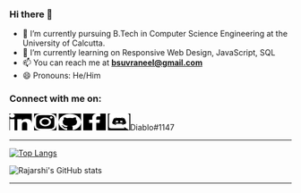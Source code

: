 ### Hi there 👋

<!--
**Suvraneel/Suvraneel** is a ✨ _special_ ✨ repository because its `README.md` (this file) appears on your GitHub profile.

Here are some ideas to get you started:-->

- 🔭 I’m currently pursuing B.Tech in Computer Science Engineering at the University of Calcutta.
- 🌱 I’m currently learning on Responsive Web Design, JavaScript, SQL
- 📫 You can reach me at **bsuvraneel@gmail.com**
- 😄 Pronouns: He/Him

<style>
	.social{
  filter: invert(1);
}
</style>

<h3 align="left">Connect with me on:</h3>
<p align="left">
<a href="https://www.linkedin.com/in/suvraneel-bhuin" target="_blank"><img class="social" src="https://raw.githubusercontent.com/Suvraneel/Suvraneel.github.io/main/resources/Social-Dark-icons/linkedin.svg" height="30" width="40"></a>
<a href="https://www.instagram.com/el_diablo_suvraneel" target="_blank"><img class="social" src="https://raw.githubusercontent.com/Suvraneel/Suvraneel.github.io/main/resources/Social-Dark-icons/instagram.svg" height="30" width="40"></a>
<a href="https://github.com/Suvraneel" target="_blank"><img class="social" src="https://raw.githubusercontent.com/Suvraneel/Suvraneel.github.io/main/resources/Social-Dark-icons/github.svg" height="30" width="40"></a>
<a href="https://www.facebook.com/suvraneel.bhuin" target="_blank"><img class="social" src="https://raw.githubusercontent.com/Suvraneel/Suvraneel.github.io/main/resources/Social-Dark-icons/facebook.svg" height="30" width="40"></a>
<a id="discord"><img class="social" src="https://raw.githubusercontent.com/Suvraneel/Suvraneel.github.io/main/resources/Social-Dark-icons/discord.svg" height="30" width="40">Diablo#1147</a>
</p>

***

[![Top Langs](https://github-readme-stats.vercel.app/api/top-langs/?username=suvraneel&langs_count=8)](https://github.com/suvraneel/github-readme-stats)

![Rajarshi's GitHub stats](https://github-readme-stats.vercel.app/api?username=suvraneel&show_icons=true&theme=radical)

***
